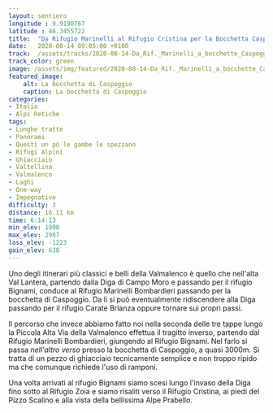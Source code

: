 ```yaml
---
layout: sentiero
longitude : 9.9190767
latitude : 46.3455722
title:  "Da Rifugio Marinelli al Rifugio Cristina per la Bocchetta Caspoggio"
date:   2020-08-14 09:05:00 +0100
track:  /assets/tracks/2020-08-14-Da_Rif._Marinelli_a_bocchette_Caspoggio_a_rif._Cristina.gpx
track_color: green
image: /assets/img/featured/2020-08-14-Da_Rif._Marinelli_a_bocchette_Caspoggio_a_rif._Cristina.jpg
featured_image:
    alt: La bocchetta di Caspoggio
    caption: La bocchetta di Caspoggio
categories:
- Italia
- Alpi Retiche
tags:
- Lunghe tratte
- Panorami
- Questi un pò le gambe le spezzano
- Rifugi Alpini
- Ghiacciaio
- Valtellina
- Valmalenco
- Laghi
- One-way
- Impegnativo
difficulty: 3
distance: 16.11 km
time: 6:14:13
min_elev: 1990
max_elev: 2987
loss_elev: -1223
gain_elev: 638
---
```


Uno degli itinerari più classici e belli della Valmalenco è quello che nell'alta Val Lantera, partendo dalla Diga di Campo Moro e passando per il rifugio Bignami, conduce al Rifugio Marinelli Bombardieri passando per la bocchetta di Caspoggio. Da li si può eventualmente ridiscendere alla Diga passando per il rifugio Carate Brianza oppure tornare sui propri passi.

Il percorso che invece abbiamo fatto noi nella seconda delle tre tappe lungo la Piccola Alta Via della Valmalenco effettua il tragitto inverso, partendo dal Rifugio Marinelli Bombardieri, giungendo al Rifugio Bignami. Nel farlo si passa _nell'altro verso_ presso la bocchetta di Caspoggio, a quasi 3000m.
Si tratta di un pezzo di ghiacciaio tecnicamente semplice e non troppo ripido ma che comunque richiede l'uso di ramponi.

Una volta arrivati al rifugio Bignami siamo scesi lungo l'invaso della Diga fino sotto al Rifugio Zoia e siamo risaliti verso il Rifugio Cristina, ai piedi del Pizzo Scalino e alla vista della bellissima Alpe Prabello.
